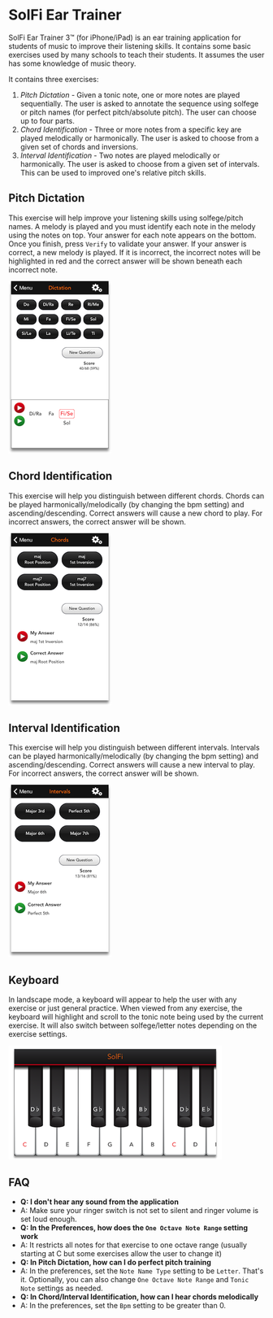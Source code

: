 # SolFi Ear Trainer

SolFi Ear Trainer 3™ (for iPhone/iPad) is an ear training application for students of music to improve their listening skills. It contains some basic exercises used by many schools to teach their students. It assumes the user has some knowledge of music theory.

It contains three exercises:

1. *Pitch Dictation* - Given a tonic note, one or more notes are played sequentially. The user is asked to annotate the sequence using solfege or pitch names (for perfect pitch/absolute pitch). The user can choose up to four parts.
1. *Chord Identification* - Three or more notes from a specific key are played melodically or harmonically. The user is asked to choose from a given set of chords and inversions.
1. *Interval Identification* - Two notes are played melodically or harmonically. The user is asked to choose from a given set of intervals. This can be used to improved one's relative pitch skills.


## Pitch Dictation
This exercise will help improve your listening skills using solfege/pitch names. A melody is played and you must identify each note in the melody using the notes on top. Your answer for each note appears on the bottom. Once you finish, press `Verify` to validate your answer. If your answer is correct, a new melody is played. If it is incorrect, the incorrect notes will be highlighted in red and the correct answer will be shown beneath each incorrect note.

![Pitch Dictation](/pitch.png)

## Chord Identification
This exercise will help you distinguish between different chords. Chords can be played harmonically/melodically (by changing the bpm setting) and ascending/descending. Correct answers will cause a new chord to play. For incorrect answers, the correct answer will be shown.

![Chord Identification](/chords.png)

## Interval Identification
This exercise will help you distinguish between different intervals. Intervals can be played harmonically/melodically (by changing the bpm setting) and ascending/descending. Correct answers will cause a new interval to play. For incorrect answers, the correct answer will be shown.

![Interval Identification](/intervals.png)

## Keyboard
In landscape mode, a keyboard will appear to help the user with any exercise or just general practice.  When viewed from any exercise, the keyboard will highlight and scroll to the tonic note being used by the current exercise. It will also switch between solfege/letter notes depending on the exercise settings.

![Keyboard](/piano.png)

## FAQ
- **Q: I don't hear any sound from the application**
- A: Make sure your ringer switch is not set to silent and ringer volume is set loud enough.
- **Q: In the Preferences, how does the `One Octave Note Range` setting work**
- A: It restricts all notes for that exercise to one octave range (usually starting at C but some exercises allow the user to change it)
- **Q: In Pitch Dictation, how can I do perfect pitch training**
- A: In the preferences, set the `Note Name Type` setting to be `Letter`. That's it. Optionally, you can also change `One Octave Note Range` and `Tonic Note` settings as needed.
- **Q: In Chord/Interval Identification, how can I hear chords melodically**
- A: In the preferences, set the `Bpm` setting to be greater than 0.

